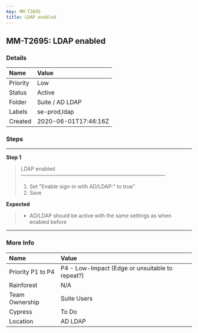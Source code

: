 ```yaml
---
key: MM-T2695
title: LDAP enabled
---
```


## MM-T2695: LDAP enabled

### Details

| Name     | Value                |
| :------- | :------------------- |
| Priority | Low                  |
| Status   | Active               |
| Folder   | Suite / AD LDAP      |
| Labels   | se-prod,ldap         |
| Created  | 2020-06-01T17:46:16Z |

### Steps

<hr/>

**Step 1**

> <article>LDAP enabled<br>————————————————————————————<ol><li>Set "Enable sign-in with AD/LDAP:" to true"</li><li>Save</li></ol></article>

**Expected**

> <article><ul><li>AD/LDAP should be active with the same settings as when enabled before</li></ul></article>

<hr/>

### More Info

| Name              | Value                                           |
| :---------------- | :---------------------------------------------- |
| Priority P1 to P4 | P4 - Low-Impact (Edge or unsuitable to repeat?) |
| Rainforest        | N/A                                             |
| Team Ownership    | Suite Users                                     |
| Cypress           | To Do                                           |
| Location          | AD LDAP                                         |
